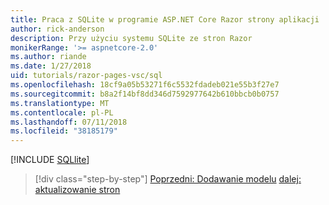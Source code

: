 ```yaml
---
title: Praca z SQLite w programie ASP.NET Core Razor strony aplikacji
author: rick-anderson
description: Przy użyciu systemu SQLite ze stron Razor
monikerRange: '>= aspnetcore-2.0'
ms.author: riande
ms.date: 1/27/2018
uid: tutorials/razor-pages-vsc/sql
ms.openlocfilehash: 18cf9a05b53271f6c5532fdadeb021e55b3f27e7
ms.sourcegitcommit: b8a2f14bf8dd346d7592977642b610bbcb0b0757
ms.translationtype: MT
ms.contentlocale: pl-PL
ms.lasthandoff: 07/11/2018
ms.locfileid: "38185179"
---
```

[!INCLUDE [SQLlite](../../includes/RP/sql.md)]

> [!div class="step-by-step"]
> [Poprzedni: Dodawanie modelu](xref:tutorials/razor-pages-vsc/model)
> [dalej: aktualizowanie stron](xref:tutorials/razor-pages-vsc/da1)
